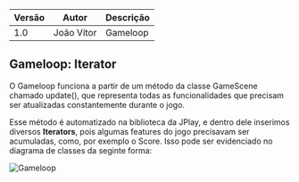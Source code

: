 |Versão|Autor|Descrição|
|------|-----|---------|
|1.0|João Vítor|Gameloop|

## Gameloop: Iterator

O Gameloop funciona a partir de um método da classe GameScene chamado update(), que representa todas as funcionalidades que precisam ser atualizadas constantemente durante o jogo.

Esse método é automatizado na biblioteca da JPlay, e dentro dele inserimos diversos **Iterators**, pois algumas features do jogo precisavam ser acumuladas, como, por exemplo o Score.
Isso pode ser evidenciado no diagrama de classes da seginte forma:

![Gameloop](https://i.imgur.com/7DhsMwA.jpg)
